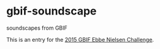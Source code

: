 # gbif-soundscape
soundscapes from GBIF

This is an entry for the [2015 GBIF Ebbe Nielsen Challenge](http://gbif.challengepost.com/).
